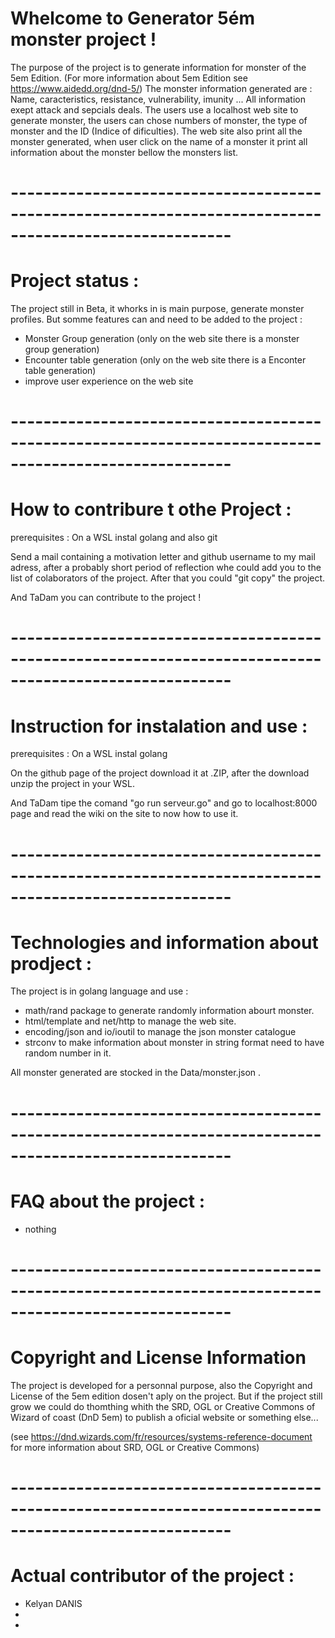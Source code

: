 # Whelcome to Generator 5ém monster project !

The purpose of the project is to generate information for monster of the 5em Edition.
(For more information about 5em Edition see https://www.aidedd.org/dnd-5/)
The monster information generated are : Name, caracteristics, resistance, vulnerability, imunity ...
All information exept attack and sepcials deals.
The users use a localhost web site to generate monster, the users can chose numbers of monster, the 
type of monster and the ID (Indice of dificulties). The web site also print all the monster generated,
when user click on the name of a monster it print all information about the monster bellow the monsters 
list.

# ------------------------------------------------------------------------------------------------------- #

# Project status :

The project still in Beta, it whorks in is main purpose, generate monster profiles. But somme features can
and need to be added to the project :

 - Monster Group generation (only on the web site there is a monster group generation)
 - Encounter table generation (only on the web site there is a Enconter table generation)
 - improve user experience on the web site

# ------------------------------------------------------------------------------------------------------- #

# How to contribure t othe Project :

prerequisites : On a WSL instal golang and also git

Send a mail containing a motivation letter and github username to my mail adress, after a probably short 
period of reflection whe could add you to the list of colaborators of the project.
After that you could "git copy" the project.

And TaDam you can contribute to the project !

# ------------------------------------------------------------------------------------------------------- #

# Instruction for instalation and use :

prerequisites : On a WSL instal golang

On the github page of the project download it at .ZIP, after the download unzip the project in your WSL.

And TaDam tipe the comand "go run serveur.go" and go to localhost:8000 page and read the wiki on the site
to now how to use it.

# ------------------------------------------------------------------------------------------------------- #

# Technologies and information about prodject :

The project is in golang language and use :

 - math/rand package to generate randomly information abourt monster.
 - html/template and net/http to manage the web site.
 - encoding/json and io/ioutil to manage the json monster catalogue
 - strconv to make information about monster in string format need to have random number in it.

All monster generated are stocked in the Data/monster.json .

# ------------------------------------------------------------------------------------------------------- #

# FAQ about the project :

 - nothing

# ------------------------------------------------------------------------------------------------------- #

# Copyright and License Information

The project is developed for a personnal purpose, also the Copyright and License of the 5em edition dosen't
aply on the project. But if the project still grow we could do thomthing whith the SRD, OGL or Creative Commons
of Wizard of coast (DnD 5em) to publish a oficial website or something else...

(see https://dnd.wizards.com/fr/resources/systems-reference-document for more information about
SRD, OGL or Creative Commons)

# ------------------------------------------------------------------------------------------------------- #

# Actual contributor of the project :
 - Kelyan DANIS
 -
 -